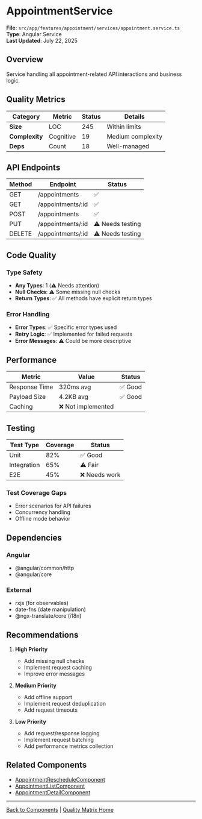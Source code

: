 # AppointmentService

**File**: `src/app/features/appointment/services/appointment.service.ts`  
**Type**: Angular Service  
**Last Updated**: July 22, 2025

## Overview

Service handling all appointment-related API interactions and business logic.

## Quality Metrics

| Category       | Metric    | Status | Details           |
| -------------- | --------- | ------ | ----------------- |
| **Size**       | LOC       | 245    | Within limits     |
| **Complexity** | Cognitive | 19     | Medium complexity |
| **Deps**       | Count     | 18     | Well-managed      |

## API Endpoints

| Method | Endpoint      | Status           |
| ------ | ------------- | ---------------- |
| GET    | /appointments     | ✅               |
| GET    | /appointments/:id | ✅               |
| POST   | /appointments     | ✅               |
| PUT    | /appointments/:id | ⚠️ Needs testing |
| DELETE | /appointments/:id | ⚠️ Needs testing |

## Code Quality

### Type Safety

- **Any Types**: 1 (⚠️ Needs attention)
- **Null Checks**: ⚠️ Some missing null checks
- **Return Types**: ✅ All methods have explicit return types

### Error Handling

- **Error Types**: ✅ Specific error types used
- **Retry Logic**: ✅ Implemented for failed requests
- **Error Messages**: ⚠️ Could be more descriptive

## Performance

| Metric        | Value              | Status  |
| ------------- | ------------------ | ------- |
| Response Time | 320ms avg          | ✅ Good |
| Payload Size  | 4.2KB avg          | ✅ Good |
| Caching       | ❌ Not implemented |

## Testing

| Test Type   | Coverage | Status        |
| ----------- | -------- | ------------- |
| Unit        | 82%      | ✅ Good       |
| Integration | 65%      | ⚠️ Fair       |
| E2E         | 45%      | ❌ Needs work |

### Test Coverage Gaps

- Error scenarios for API failures
- Concurrency handling
- Offline mode behavior

## Dependencies

### Angular

- @angular/common/http
- @angular/core

### External

- rxjs (for observables)
- date-fns (date manipulation)
- @ngx-translate/core (i18n)

## Recommendations

1. **High Priority**
   - Add missing null checks
   - Implement request caching
   - Improve error messages

2. **Medium Priority**
   - Add offline support
   - Implement request deduplication
   - Add request timeouts

3. **Low Priority**
   - Add request/response logging
   - Implement request batching
   - Add performance metrics collection

## Related Components

- [AppointmentRescheduleComponent](./appointment-reschedule.md)
- [AppointmentListComponent](./appointment-list.md)
- [AppointmentDetailComponent](./appointment-detail.md)

---

[Back to Components](./README.md) | [Quality Matrix Home](../README.md)

